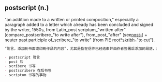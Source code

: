 ## postscript (n.)

"an addition made to a written or printed composition," especially a paragraph added to a letter which already has been concluded and signed by the writer, 1550s, from Latin_post scriptum_"written after" (compare_postscribere_"to write after"), from_post_"after" (see[post-](https://www.etymonline.com/word/post- "Etymology, meaning and definition of post-")) + neuter past participle of_scribere_"to write" (from PIE root[*skribh-](https://www.etymonline.com/word/*skribh- "Etymology, meaning and definition of *skribh-")"to cut").

```md
“附言，添加到书面或印刷作品的内容”，尤其是指在信件已经结束并由作者签署后添加的段落，出现在1550年代，来源于拉丁语 post scriptum，意为“在后面书写”（与 postscribere “在后面书写” 相比较），其中 post 意为“之后”（见 post-）+ scribere 的中性过去分词，意为“书写”（源自原始印欧语根 *skribh-，意为“切割”）。

- postscript 附言
- post 后
- scribere 书写
- postscribere 在后书写
- scriptum 书写的事物
```
